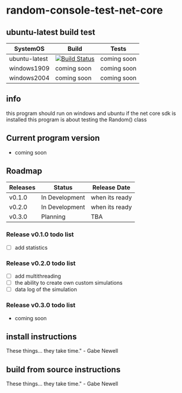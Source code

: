 # random-console-test-net-core
## ubuntu-latest build test

SystemOS | Build | Tests
------------ | ------------- | -------------
ubuntu-latest | [![Build Status](https://dev.azure.com/matzemail2434545/user3748/_apis/build/status/user3748.random-console-test-net-core?branchName=master)](https://dev.azure.com/matzemail2434545/user3748/_build/latest?definitionId=2&branchName=master) | coming soon
windows1909 | coming soon | coming soon
windows2004 | coming soon | coming soon
## info
this program should run on windows and ubuntu if the net core sdk is installed
this program is about testing the Random() class

## Current program version
* coming soon
## Roadmap

Releases | Status | Release Date
------------ | ------------- | -------------
v0.1.0 | In Development | when its ready
v0.2.0 | In Development | when its ready
v0.3.0 | Planning | TBA
### Release v0.1.0 todo list
- [ ] add statistics
### Release v0.2.0 todo list
- [ ] add multithreading
- [ ] the ability to create own custom simulations
- [ ] data log of the simulation
### Release v0.3.0 todo list
* coming soon
## install instructions
These things... they take time." - Gabe Newell
## build from source instructions
These things... they take time." - Gabe Newell